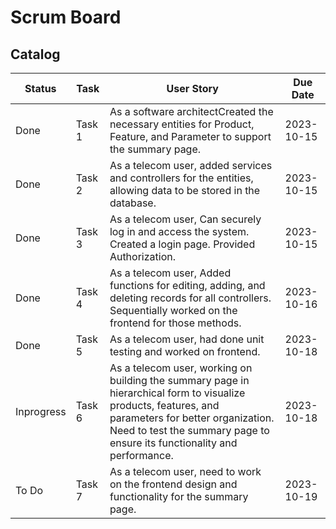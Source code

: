 # Scrum Board
## Catalog
| Status        | Task   | User Story                                             | Due Date   |
|---------------|------- |------------------------------------------------------| ----------  |
| Done          | Task 1 |  As a software architectCreated the necessary entities for Product, Feature, and Parameter to support the summary page. | 2023-10-15  |
| Done          | Task 2 |  As a telecom user, added services and controllers for the entities, allowing data to be stored in the database. | 2023-10-15  |
| Done          | Task 3 |  As a telecom user, Can securely log in and access the system. Created a login page. Provided Authorization. | 2023-10-15  |
| Done          | Task 4 |  As a telecom user, Added functions for editing, adding, and deleting records for all controllers. Sequentially worked on the frontend for those methods. | 2023-10-16  |
| Done          | Task 5 | As a telecom user, had done unit testing and worked on frontend. | 2023-10-18 |
| Inprogress    | Task 6 | As a telecom user, working on building the summary page in hierarchical form to visualize products, features, and parameters for better organization. Need to test the summary page to ensure its functionality and performance.  | 2023-10-18  |
| To Do         | Task 7 | As a telecom user, need to work on the frontend design and functionality for the summary page.  | 2023-10-19  |
